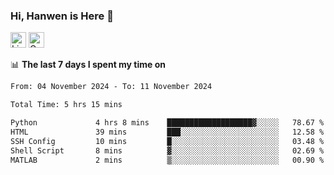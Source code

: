 ### Hi, Hanwen is Here 👋
<p>
	<a href="https://www.linkedin.com/in/liu-hanwen/"><img src="https://img.shields.io/badge/@hanwen-0A66C2?style=flat&logo=LinkedIn&logoColor=white" alt="Linkedin"  height="25px"/></a> 
	<a href="https://scholar.google.com/citations?user=HDF0su0AAAAJ"><img src="https://img.shields.io/badge/scholar-4385FE.svg?&style=plastic&logo=google-scholar&logoColor=white" alt="Google Scholar" height="25px"> </a>
</p>

📊 **The last 7 days I spent my time on** 
<!--START_SECTION:waka-->

```txt
From: 04 November 2024 - To: 11 November 2024

Total Time: 5 hrs 15 mins

Python             4 hrs 8 mins    ███████████████████▓░░░░░   78.67 %
HTML               39 mins         ███░░░░░░░░░░░░░░░░░░░░░░   12.58 %
SSH Config         10 mins         █░░░░░░░░░░░░░░░░░░░░░░░░   03.48 %
Shell Script       8 mins          ▓░░░░░░░░░░░░░░░░░░░░░░░░   02.69 %
MATLAB             2 mins          ▒░░░░░░░░░░░░░░░░░░░░░░░░   00.90 %
```

<!--END_SECTION:waka-->


<!--
**david990917/david990917** is a ✨ _special_ ✨ repository because its `README.md` (this file) appears on your GitHub profile.

Here are some ideas to get you started:

- 🔭 I’m currently working on ...
- 🌱 I’m currently learning ...
- 👯 I’m looking to collaborate on ...
- 🤔 I’m looking for help with ...
- 💬 Ask me about ...
- 📫 How to reach me: ...
- 😄 Pronouns: ...
- ⚡ Fun fact: ...
-->
